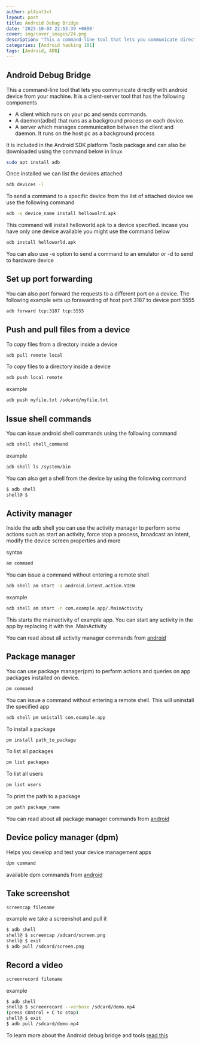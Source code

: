 ```yaml
---
author: pl4int3xt
layout: post
title: Android Debug Bridge
date: '2023-10-04 22:53:39 +0800'
cover: img/cover_images/24.png
description: "This a command-line tool that lets you communicate directly with android device from your machine."
categories: [Android hacking 101]
tags: [Android, ADB]
---
```


## Android Debug Bridge
This a command-line tool that lets you communicate directly with android device from your machine. It is a client-server tool that has the following components
* A client which runs on your pc and sends commands.
* A daemon(adbd) that runs as a background process on each device.
* A server which manages communication between the client and daemon. It runs on the host pc as a background process

It is included in the Android SDK platform Tools package and can also be downloaded using the command below in linux

```bash
sudo apt install adb
```
Once installed we can list the devices attached

```bash
adb devices -l
```

To send a command to a specific device from the list of attached device we use the following command 

```bash
adb -s device_name install hellowolrd.apk
```

This command will install helloworld.apk to a device specified. incase you have only one device available you might use the command below

```bash 
adb install helloworld.apk
```

You can also use -e option to send a command to an emulator or -d to send to hardware device

## Set up port forwarding
You can also port forward the requests to a different port on a device. The following example sets up forawarding of host port 3187 to device port 5555

```bash
adb forward tcp:3187 tcp:5555
```

## Push and pull files from a device
To copy files from a directory inside a device
```bash
adb pull remote local
```

To copy files to a directory inside a device
```bash
adb push local remote
```

example
```bash
adb push myfile.txt /sdcard/myfile.txt
```

## Issue shell commands
You can issue android shell commands using the following command

```bash
adb shell shell_command
```
example
```bash
adb shell ls /system/bin
```
You can also get a shell from the device by using the following command
```bash
$ adb shell 
shell@ $ 
```

## Activity manager
Inside the adb shell you can use the activity manager to perform some actions such as start an activity, force stop a process, broadcast an intent, modify the device screen properties and more

syntax
```bash
am command
```
You can issue a command without entering a remote shell
```bash
adb shell am start -a android.intent.action.VIEW
```
example
```bash
adb shell am start -n com.example.app/.MainActivity
```
This starts the mainactivity of example app. You can start any activity in the app by replacing it with the .MainActivity

You can read about all activity manager commands from [android](https://developer.android.com/tools/adb)

## Package manager
You can use package manager(pm) to perform actions and queries on app packages installed on device.

```bash
pm command
```
You can issue a command without entering a remote shell. This will uninstall the specified app
```bash
adb shell pm unistall com.example.app
```
To install a package
```bash
pm install path_to_package
```
To list all packages 
```bash
pm list packages
```
To list all users
```bash
pm list users
```
To print the path to a package
```bash
pm path package_name
```
You can read about all package manager commands from [android](https://developer.android.com/tools/adb)

## Device policy manager (dpm)
Helps you develop and test your device management apps
```bash
dpm command
```
available dpm commands from [android](https://developer.android.com/tools/adb)

## Take screenshot
```bash
screencap filename
```
example we take a screenshot and pull it
```bash
$ adb shell
shell@ $ screencap /sdcard/screen.png
shell@ $ exit
$ adb pull /sdcard/screen.png
```

## Record a video
```bash
screenrecord filename
```
example
```bash
$ adb shell
shell@ $ screenrecord --verbose /sdcard/demo.mp4
(press COntrol + C to stop)
shell@ $ exit
$ adb pull /sdcard/demo.mp4
```

To learn more about the Android debug bridge and tools [read this](https://developer.android.com/tools/adb)